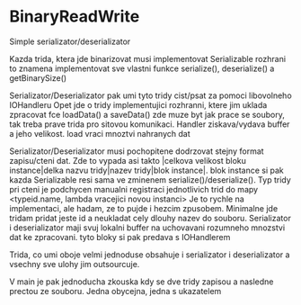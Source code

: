 # BinaryReadWrite
 Simple serializator/deserializator

Kazda trida, ktera jde binarizovat musi implementovat Serializable rozhrani
to znamena implementovat sve vlastni funkce serialize(), deserialize() a getBinarySize()

Serializator/Deserializator pak umi tyto tridy cist/psat za pomoci libovolneho IOHandleru
Opet jde o tridy implementujici rozhranni, ktere jim uklada zpracovat fce loadData() a saveData()
zde muze byt jak prace se soubory, tak treba prave trida pro sitovou komunikaci. 
Handler ziskava/vydava buffer a jeho velikost. load vraci mnoztvi nahranych dat

Serializator/Deserializator musi pochopitene dodrzovat stejny format zapisu/cteni dat. 
Zde to vypada asi takto |celkova velikost bloku instance|delka nazvu tridy|nazev tridy|blok instance|.
blok instance si pak kazda Serializable resi sama ve zminenem serialize()/deserialize(). Typ tridy pri cteni je podchycen manualni registraci jednotlivich trid do mapy <typeid.name, lambda vracejici novou instanci>
Je to rychle na implementaci, ale hadam, ze to pujde i hezcim zpusobem. Minimalne jde tridam pridat jeste id a neukladat cely dlouhy nazev do souboru.
Serializator i deserializator maji svuj lokalni buffer na uchovavani rozumneho mnozstvi dat ke zpracovani. tyto bloky si pak predava s IOHandlerem

Trida, co umi oboje velmi jednoduse obsahuje i serializator i deserializator a vsechny sve ulohy jim outsourcuje.

V main je pak jednoducha zkouska kdy se dve tridy zapisou a nasledne prectou ze souboru. Jedna obycejna, jedna s ukazatelem
